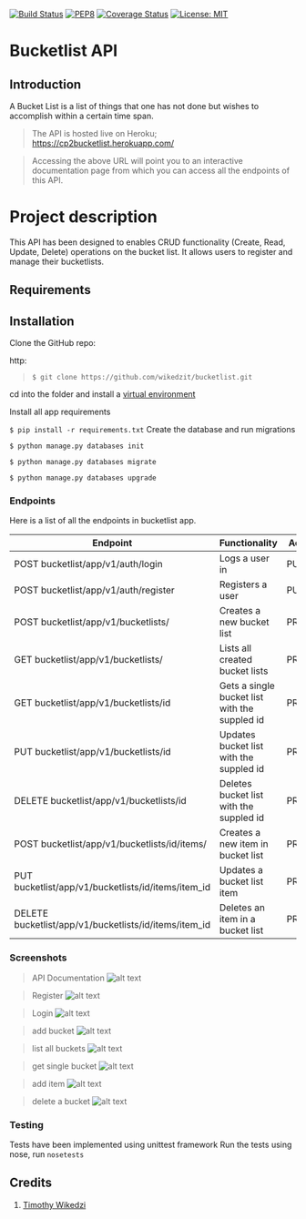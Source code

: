 [![Build Status](https://travis-ci.org/wikedzit/bucketlist.svg?branch=develop)](https://travis-ci.org/wikedzit/bucketlist)
[![PEP8](https://img.shields.io/badge/code%20style-pep8-orange.svg)](https://www.python.org/dev/peps/pep-0008/)
[![Coverage Status](https://coveralls.io/repos/github/wikedzit/bucketlist/badge.svg?branch=develop)](https://coveralls.io/github/wikedzit/bucketlist?branch=develop)
[![License: MIT](https://img.shields.io/badge/License-MIT-yellow.svg)](https://opensource.org/licenses/MIT)

# Bucketlist API
 
## Introduction
A Bucket List is a list of things that one has not done but wishes to accomplish within a certain time span. 

>The API is hosted live on Heroku; https://cp2bucketlist.herokuapp.com/

>Accessing the above URL will point you to an interactive documentation page from which you can access all the endpoints of this API.

# Project description
This API has been designed to enables CRUD functionality (Create, Read, Update, Delete) operations on the bucket list. It allows users to register and manage their bucketlists.

## Requirements

## Installation
 
Clone the GitHub repo:
 
http:
>`$ git clone https://github.com/wikedzit/bucketlist.git`

cd into the folder and install a [virtual environment](https://virtualenv.pypa.io/en/stable/)

Install all app requirements

`$ pip install -r requirements.txt`
Create the database and run migrations

`$ python manage.py databases init`

`$ python manage.py databases migrate`

`$ python manage.py databases upgrade`

### Endpoints

Here is a list of all the endpoints in bucketlist app.

Endpoint | Functionality| Access
------------ | ------------- | ------------- 
POST bucketlist/app/v1/auth/login |Logs a user in | PUBLIC
POST bucketlist/app/v1/auth/register | Registers a user | PUBLIC
POST bucketlist/app/v1/bucketlists/ | Creates a new bucket list | PRIVATE
GET bucketlist/app/v1/bucketlists/ | Lists all created bucket lists | PRIVATE
GET bucketlist/app/v1/bucketlists/id | Gets a single bucket list with the suppled id | PRIVATE
PUT bucketlist/app/v1/bucketlists/id | Updates bucket list with the suppled id | PRIVATE
DELETE bucketlist/app/v1/bucketlists/id | Deletes bucket list with the suppled id | PRIVATE
POST bucketlist/app/v1/bucketlists/id/items/ | Creates a new item in bucket list | PRIVATE
PUT bucketlist/app/v1/bucketlists/id/items/item_id | Updates a bucket list item | PRIVATE
DELETE bucketlist/app/v1/bucketlists/id/items/item_id | Deletes an item in a bucket list | PRIVATE

### Screenshots
>API Documentation
![alt text](screenshots/doc.png)

>Register
![alt text](screenshots/register.png)

>Login
![alt text](screenshots/login.png)

>add bucket
![alt text](screenshots/add-bucketlist.png)

>list all buckets
![alt text](screenshots/get-bucketlists.png)

>get single bucket
![alt text](screenshots/get-specific-bucketlist.png)

>add item
![alt text](screenshots/add-item.png)

>delete a bucket
![alt text](screenshots/delete-bucketlist.png)

### Testing
Tests have been implemented using unittest framework
Run the tests using nose, run `nosetests`

## Credits

1. [Timothy Wikedzi](https://github.com/wikedzit)
